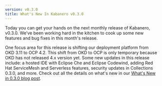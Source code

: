 ```yaml
---
version: v0.3.0
title: What's New In Kabanero v0.3.0
---
```


Today you can get your hands on the next monthly release of Kabanero, v0.3.0. We’ve been working hard in the kitchen to cook up some new features and bug fixes in this month's release.

One focus area for this release is shifting our deployment platform from OKD 3.11 to OCP 4.2. This shift from OKD to OCP is only temporary because OKD has not released 4.x version yet. Some new updates in this release include: a hosted IDE with Eclipse Che and Eclipse Codewind, adding Red Hat ServiceMesh and Serverless features, security updates in Collections 0.3.0, and more. Check out all the details on what's new in our [What's New in 0.3.0 blog post](/blog/2019/11/21/WhatsNew030.html).
